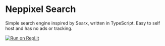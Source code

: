 # Neppixel Search

Simple search engine inspired by Searx, written in TypeScript. Easy to self host and has no ads or tracking.

[![Run on Repl.it](https://repl.it/badge/github/birajrai/neppixelsearch)](https://repl.it/github/birajrai/neppixelsearch)
